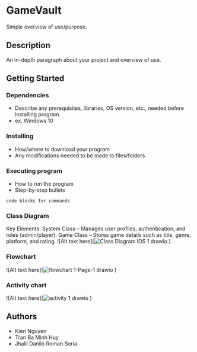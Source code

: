 # GameVault

Simple overview of use/purpose.

## Description

An in-depth paragraph about your project and overview of use.

## Getting Started

### Dependencies

* Describe any prerequisites, libraries, OS version, etc., needed before installing program.
* ex. Windows 10

### Installing

* How/where to download your program
* Any modifications needed to be made to files/folders

### Executing program

* How to run the program
* Step-by-step bullets
```
code blocks for commands
```
### Class Diagram
Key Elements:
System Class – Manages user profiles, authentication, and roles (admin/player).
Game Class – Stores game details such as title, genre, platform, and rating.
![Alt text here](![Class Diagram IOS 1 drawio](https://github.com/user-attachments/assets/a51dcf24-6655-47ee-943f-c53d9957fbb9)
)

### Flowchart
![Alt text here](![flowchart 1-Page-1 drawio](https://github.com/user-attachments/assets/3aa5ba34-9166-4e8f-a486-adc07e3c982b)
)

### Activity chart
![Alt text here](![activity 1 drawio](https://github.com/user-attachments/assets/ee6f64db-485e-4d1b-a08a-1ad5386604d8)
)


## Authors  
- Kien Nguyen  
- Tran Ba Minh Huy  
- Jhalil Danilo Roman Soria  

